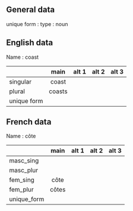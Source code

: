 ## General data

unique form :
type : noun

## English data

Name : coast

|             |  main  | alt 1 | alt 2 | alt 3 |
| :---------- | :----: | :---: | :---: | ----- |
| singular    | coast  |       |       |       |
| plural      | coasts |       |       |       |
| unique form |        |       |       |       |

## French data

Name : côte

|             | main  | alt 1 | alt 2 | alt 3 |
| :---------- | :---: | :---: | :---: | :---: |
| masc_sing   |       |       |       |       |
| masc_plur   |       |       |       |       |
| fem_sing    | côte  |       |       |       |
| fem_plur    | côtes |       |       |       |
| unique_form |       |       |       |       |


